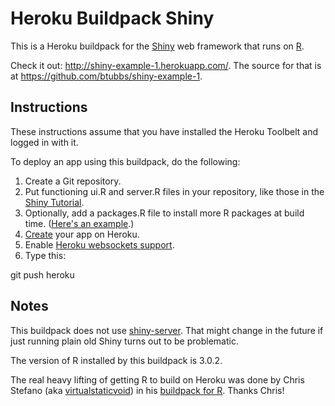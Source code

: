 Heroku Buildpack Shiny
===========================

This is a Heroku buildpack for the [Shiny](http://www.rstudio.com/shiny/) web
framework that runs on [R](http://www.r-project.org/).

Check it out: http://shiny-example-1.herokuapp.com/.  The source for that is at
https://github.com/btubbs/shiny-example-1.

Instructions
------------

These instructions assume that you have installed the Heroku Toolbelt and
logged in with it.

To deploy an app using this buildpack, do the following:

1. Create a Git repository.
2. Put functioning ui.R and server.R files in your repository, like those in
   the [Shiny Tutorial](http://rstudio.github.io/shiny/tutorial/#hello-shiny).
3. Optionally, add a packages.R file to install more R packages at build
   time.  ([Here's an example](https://github.com/btubbs/shiny-example-1/blob/master/packages.R).)
4. [Create](https://devcenter.heroku.com/articles/creating-apps) your app on Heroku.
5. Enable [Heroku websockets support](https://blog.heroku.com/archives/2013/10/8/websockets-public-beta).
6. Type this:

  git push heroku


Notes
-----

This buildpack does not use
[shiny-server](https://github.com/rstudio/shiny-server). That might change in
the future if just running plain old Shiny turns out to be problematic.

The version of R installed by this buildpack is 3.0.2.

The real heavy lifting of getting R to build on Heroku was done by Chris
Stefano (aka [virtualstaticvoid](https://github.com/virtualstaticvoid)) in his
[buildpack for R](https://github.com/virtualstaticvoid/heroku-buildpack-r).
Thanks Chris!
